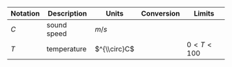 Notation | Description | Units | Conversion | Limits
--- | --- | --- | --- | ---
$C$ | sound speed | $m/s$ | |
$T$ | temperature | $^{\\circ}C$ | | $0 < T < 100$
